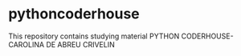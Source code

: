# pythoncoderhouse
This repository contains studying material
PYTHON CODERHOUSE- CAROLINA DE ABREU CRIVELIN
